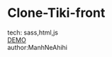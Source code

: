 # Clone-Tiki-front
tech: sass,html,js <br>
<a href="https://gitcuamanhne-ahihi.github.io/Clone-Tiki-front/">DEMO</a>
<br>
author:ManhNeAhihi
